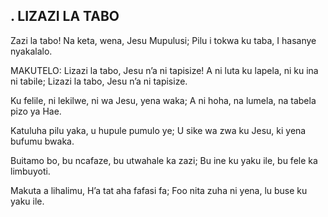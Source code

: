 ## . LIZAZI LA TABO

Zazi la tabo! Na keta, wena, Jesu Mupulusi;
Pilu i tokwa ku taba, I hasanye nyakalalo.

MAKUTELO:
Lizazi la tabo, Jesu n’a ni tapisize!
A ni luta ku lapela, ni ku ina ni tabile;
Lizazi la tabo, Jesu n’a ni tapisize.


Ku felile, ni lekilwe, ni wa Jesu, yena waka;
A ni hoha, na lumela, na tabela pizo ya Hae.


Katuluha pilu yaka, u hupule pumulo ye;
U sike wa zwa ku Jesu, ki yena bufumu bwaka.


Buitamo bo, bu ncafaze, bu utwahale ka zazi;
Bu ine ku yaku ile, bu fele ka limbuyoti.


Makuta a lihalimu, H’a tat aha fafasi fa;
Foo nita zuha ni yena, lu buse ku yaku ile.

